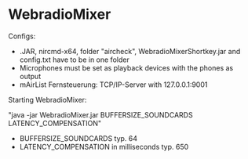 # WebradioMixer

Configs:

- .JAR, nircmd-x64, folder "aircheck", WebradioMixerShortkey.jar and config.txt have to be in one folder
- Microphones must be set as playback devices with the phones as output
- mAirList Fernsteuerung: TCP/IP-Server with 127.0.0.1:9001

Starting WebradioMixer:

"java -jar WebradioMixer.jar BUFFERSIZE_SOUNDCARDS LATENCY_COMPENSATION"

- BUFFERSIZE_SOUNDCARDS typ. 64
- LATENCY_COMPENSATION in milliseconds typ. 650